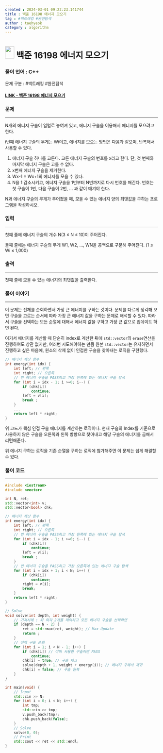```yaml
---
created : 2024-03-01 09:22:23.141744
title : 백준 16198 에너지 모으기
tag : #백트래킹 #완전탐색
author : taehyeok
category : algorithm
---
```

# <img src="https://d2gd6pc034wcta.cloudfront.net/tier/10.svg" width="30" height="40"> 백준 16198 에너지 모으기


### 풀이 언어 : C++

문제 구분 : #백트래킹 #완전탐색
#### [LINK - 백준 16198 에너지 모으기](https://www.acmicpc.net/problem/16198)

### 문제
<hr>
N개의 에너지 구슬이 일렬로 놓여져 있고, 에너지 구슬을 이용해서 에너지를 모으려고 한다.

i번째 에너지 구슬의 무게는 Wi이고, 에너지를 모으는 방법은 다음과 같으며, 반복해서 사용할 수 있다.

1. 에너지 구슬 하나를 고른다. 고른 에너지 구슬의 번호를 x라고 한다. 단, 첫 번째와 마지막 에너지 구슬은 고를 수 없다.
2. x번째 에너지 구슬을 제거한다.
3. Wx-1 × Wx+1의 에너지를 모을 수 있다.
4. N을 1 감소시키고, 에너지 구슬을 1번부터 N번까지로 다시 번호를 매긴다. 번호는 첫 구슬이 1번, 다음 구슬이 2번, ... 과 같이 매겨야 한다.

N과 에너지 구슬의 무게가 주어졌을 때, 모을 수 있는 에너지 양의 최댓값을 구하는 프로그램을 작성하시오.

### 입력
<hr>

첫째 줄에 에너지 구슬의 개수 N(3 ≤ N ≤ 10)이 주어진다.

둘째 줄에는 에너지 구슬의 무게 W1, W2, ..., WN을 공백으로 구분해 주어진다. (1 ≤ Wi ≤ 1,000)
### 출력
<hr>

첫째 줄에 모을 수 있는 에너지의 최댓값을 출력한다.
### 풀이 이야기
<hr>

이 문제는 전체를 순회하면서 가장 큰 에너지를 구하는 것이다. 문제를 다르게 생각해 보면 구슬을 고르는 순서에 따라 가장 큰 에너지 값을 구하는 문제로 해석할 수 있다. 따라서 구슬을 선택하는 모든 순열에 대해서 에너지 값을 구하고 가장 큰 값으로 업데이트 하면 된다.

여기서 에너지를 계산할 때 단순히 index로 계산한 뒤에 `std::vector`의 `erase`연산을 진행하여도 상관 없지만, 여러번 시도해야하는 만큼 원본 `std::vector`는 유지하면서 진행하고 싶은 마음에, 원소의 삭제 없이 인접한 구슬을 찾아내는 로직을 구현했다.
```c++
// 에너지 계산 함수
int energy(int idx) {
    int left; // 왼쪽
    int right; // 오른쪽
    // 빈 에너지 구슬을 PASS하고 가장 왼쪽에 있는 에너지 구슬 탐색
    for (int i = idx - 1; i >=0; i--) {
        if (chk[i])
            continue;
        left = v[i];
        break ;
    }
    ...
    return left * right;
}
```
위 코드가 핵심 인접 구슬 에너지를 계산하는 로직이다. 현재 구슬의 Index를 기준으로 사용하지 않은 구슬을 오른쪽과 왼쪽 방향으로 찾아내고 해당 구슬의 에너지를 곱해서 리턴해준다.

위 에너지 구하는 로직을 기존 순열을 구하는 로직에 첨가해주면 이 문제는 쉽게 해결할 수 있다.

### 풀이 코드
<hr>

``` c++
#include <iostream>
#include <vector>

int N, ret;
std::vector<int> v;
std::vector<bool> chk;

// 에너지 계산 함수
int energy(int idx) {
    int left; // 왼쪽
    int right; // 오른쪽
    // 빈 에너지 구슬을 PASS하고 가장 왼쪽에 있는 에너지 구슬 탐색
    for (int i = idx - 1; i >=0; i--) {
        if (chk[i])
            continue;
        left = v[i];
        break ;
    }
    // 빈 에너지 구슬을 PASS하고 가장 오른쪽에 있는 에너지 구슬 탐색
    for (int i = idx + 1; i < N; i++) {
        if (chk[i])
            continue;
        right = v[i];
        break;
    }
    return left * right;
}

// Solve
void solve(int depth, int weight) {
    // 기저사례 : 최 외각 2개를 제외하고 모든 에너지 구슬을 선택하면
    if (depth == N - 2) {
        ret = std::max(ret, weight); // Max Update
        return ;
    }
    // 전체 구슬 순회
    for (int i = 1; i < N - 1; i++) {
        if (chk[i]) // 이미 사용한 구슬이면 PASS
            continue;
        chk[i] = true; // 구슬 체크
        solve(depth + 1, weight + energy(i)); // 에너지 구해서 재귀
        chk[i] = false; // 구슬 원복
    }
}

int main(void) {
    // Input
    std::cin >> N;
    for (int i = 0; i < N; i++) {
        int tmp;
        std::cin >> tmp;
        v.push_back(tmp);
        chk.push_back(false);
    }
    // Solve
    solve(0, 0);
    // Print
    std::cout << ret << std::endl;
}
```
